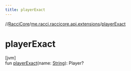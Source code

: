 ```yaml
---
title: playerExact
---
```

//[RacciCore](../../index.html)/[me.racci.raccicore.api.extensions](index.html)/[playerExact](player-exact.html)



# playerExact



[jvm]\
fun [playerExact](player-exact.html)(name: [String](https://kotlinlang.org/api/latest/jvm/stdlib/kotlin/-string/index.html)): Player?




